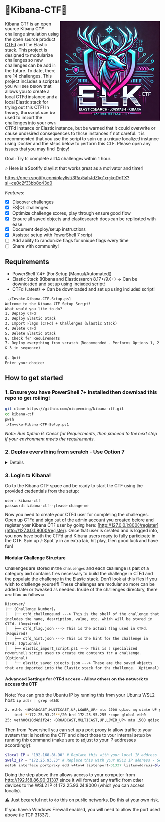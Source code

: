 # 🔎Kibana-CTF🚩

<img src="./images/DALLE_Capture_The_Flag_logo.webp" alt="drawing" width="325" align="right"/>

Kibana CTF is an open source Kibana CTF challenge simulation using the open source product [CTFd](https://ctfd.io/) and the Elastic stack. This project is designed to modularize challenges so new challenges can be add in the future. To date, there are 14 challenges. This project includes a script as you will see below that allows you to create a local CTFd instance and a local Elastic stack for trying out this CTF! In theory, the script can be used to import the challenges into your own CTFd instance or Elastic instance, but be warned that it could overwrite or cause undesired consequences to those instances if not careful. It is recommended that you use the script to spin up a unique localized instance using Docker and the steps below to perform this CTF. Please open any issues that you may find. Enjoy!

Goal: Try to complete all 14 challenges within 1 hour.

🎶 Here is a Spotify playlist that works great as a motivator and timer! 

https://open.spotify.com/playlist/3Rax5ahJdZkq1xrgkqDqTX?si=ce0c2f33bb8c43d0

_Features_:
- [x] Discover challenges
- [x] ES|QL challenges
- [x] Optimize challenge scores, play through ensure good flow
- [x] Ensure all saved objects and elasticsearch docs can be replicated with ease.
- [x] Document deploy/setup instructions
- [x] Assisted setup with PowerShell 7 script
- [ ] Add ability to randomize flags for unique flags every time
- [ ] Share with community!

## Requirements
- PowerShell 7.4+ (For Setup [Manual/Automated])
- Elastic Stack (Kibana and Elasticsearch 8.17+/9.0+) -> Can be downloaded and set up using included script!
- CTFd (Latest) -> Can be downloaded and set up using included script!

```
 ./Invoke-Kibana-CTF-Setup.ps1                                                                                                       
Welcome to the Kibana CTF Setup Script!
What would you like to do?
1. Deploy CTFd
2. Deploy Elastic Stack
3. Import Flags (CTFd) + Challenges (Elastic Stack)
4. Delete CTFd
5. Delete Elastic Stack
6. Check for Requirements
7. Deploy everything from scratch (Recommended - Performs Options 1, 2 & 3 in sequence)

Q. Quit
Enter your choice: 
```

## How to get started
### 1. Ensure you have PowerShell 7+ installed then download this repo to get rolling!

```bash
git clone https://github.com/nicpenning/kibana-ctf.git
cd kibana-ctf
pwsh
./Invoke-Kibana-CTF-Setup.ps1
```

_Note: Run Option 6. Check for Requirements, then proceed to the next step if your environment meets the requirements._

### 2. Deploy everything from scratch - Use Option 7
   <details>
    a. Once deployed, go to the CTFd instance and navigate through the wizard with default settings (most of these will be overwritten later). Make sure to make note of your admin user/password combination and specify how long you want the CTF to last (this can easily be changed later if needed.)

   ![CTFd First Start Page](./images/image.png)
   ![Step 2 Sample](./images/image-1.png)
   ![Step 3 Sample](./images/image-2.png)
   ![Step 4 Sample](./images/image-4.png)
   ![Step 5 Sample](./images/image-5.png)
   ![Step 6 - Set Start / End Date of Challenge](./images/image-6.png)
   ![Finish!](./images/image-7.png)

    b. Go to settings, create the API Access Token and copy for later since you will not be able to see them after dismissing that pop up window. (No worries if you forget, you can create one later.)

   ![API Access Token](./images/image-8.png)
   ![Navigate to Access Token Page](./images/image-9.png)
   ![Generate Token](./images/image-10.png)
   ![Copy Token for Usage Later](./images/image-11.png)
   </details>
   
### 3. Login to Kibana!
Go to the Kibana CTF space and be ready to start the CTF using the provided credentials from the setup:
```
user: kibana-ctf
password: kibana-ctf--please-change-me
```
Now you need to create your CTFd user for completing the challenges. Open up CTFd and sign out of the admin account you created before and register your Kibana CTF user by going here: [http://127.0.0.1:8000/register](http://127.0.0.1:8000/register). Once that user is created and is logged into, you now have both the CTFd and Kibana users ready to fully participate in the CTF. Spin up 🎶 Spotify in an extra tab, hit play, then good luck and have fun!

#### Modular Challenge Structure
Challenges are stored in the `challenges` and each challenge is part of a category and contains files necessary to build the challenge in CTFd and the populate the challenge in the Elastic stack. Don't look at this files if you wish to challenge yourself! These challenges are modular so more can be added later or tweaked as needed. Inside of the challenges directory, there are files as follows:

```
Discover/
├── (Challenge Number)/
│   ├── ctfd_challenge.md ---> This is the shell of the challenge that includes the name, description, value, etc. which will be stored in CTFd. (Required)
│   ├── ctfd_flag.json ---> This is the actual flag used in CTFd. (Required)
│   ├── ctfd_hint.json ---> This is the hint for the challenge in CTFd. (Optional)
│   ├── elastic_import_script.ps1 ---> This is a specialized PowerShell script used to create the contents for a challenge. (Optional)
│   └── elastic_saved_objects.json ---> These are the saved objects that are imported into the Elastic stack for the challenge. (Optional)
```

#### Advanced Settings for CTFd access - Allow others on the network to access the CTF
Note: You can grab the Ubuntu IP by running this from your Ubuntu WSL2 host: `ip addr | grep eth0`:
```bash
2: eth0: <BROADCAST,MULTICAST,UP,LOWER_UP> mtu 1500 qdisc mq state UP group default qlen 1000
    inet **172.25.93.23**/20 brd 172.25.95.255 scope global eth0
25: veth06010d4@if24: <BROADCAST,MULTICAST,UP,LOWER_UP> mtu 1500 qdisc noqueue master br-765cf15dc8a1 state UP group default
```

Then from Powershell you can set up a port proxy to allow traffic to your system that is hosting the CTF and direct those to your internal setup by running this command (make sure to adjust to your IP addresses accordingly):
```Powershell
$local_IP = "192.168.86.90" # Replace this with your local IP address
$wsl2_IP = "172.25.93.23" # Replace this with your WSL2 IP address - See example above on how to obtain this
netsh interface portproxy add v4tov4 listenport=31337 listenaddress=$local_IP connectport=8000 connectaddress=$wsl2_IP
```
Doing the step above then allows access to your computer from http://192.168.86.90:31337 since it will forward any traffic from other devices to the WSL2 IP of 172.25.93.24:8000 (which you can access locally). 

⚠️ Just becareful not to do this on public networks. Do this at your own risk.

If you have a Windows Firewall enabled, you will need to allow the port used above (ie TCP 31337).
